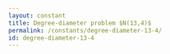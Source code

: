 ```yaml
---
layout: constant
title: Degree-diameter problem $N(13,4)$
permalink: /constants/degree-diameter-13-4/
id: degree-diameter-13-4
---
```

